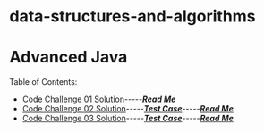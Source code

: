 # data-structures-and-algorithms
# Advanced Java

Table of Contents:
- [Code Challenge 01 Solution](code401challenges/src/main/java/code401challenges/ArrayReverse.java)-----[***Read Me***](code401challenges/allReadMe/lab01-README.md)
- [Code Challenge 02 Solution](code401challenges/src/main/java/code401challenges/ArrayShift.java)-----[***Test Case***](code401challenges/src/test/java/code401challenges/LibraryTest.java)-----[***Read Me***](code401challenges/allReadMe/lab02-README.md)
- [Code Challenge 03 Solution](code401challenges/src/main/java/code401challenges/BinarySearch.java)-----[***Test Case***](code401challenges/src/test/java/code401challenges/BinarySearchTest.java)-----[***Read Me***](code401challenges/allReadMe/lab03-README.md)
